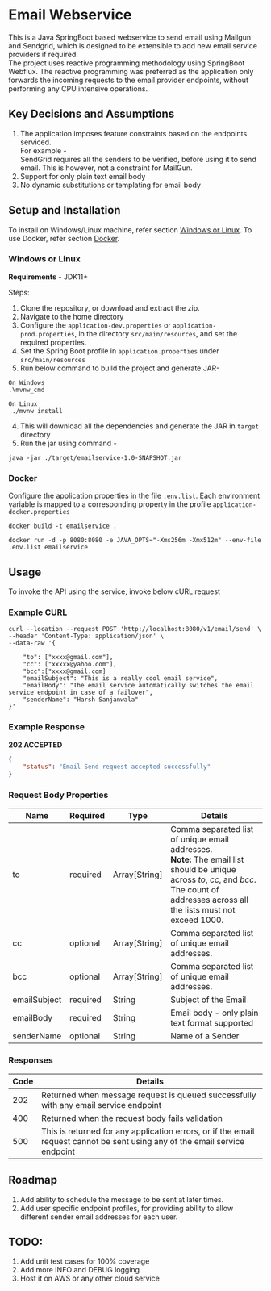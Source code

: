 # Email Webservice
This is a Java SpringBoot based webservice to send email using Mailgun and Sendgrid, which is designed to be extensible to add new email service providers if required.  
The project uses reactive programming methodology using SpringBoot Webflux. The reactive programming was preferred as the application only forwards the incoming requests
to the email provider endpoints, without performing any CPU intensive operations.

## Key Decisions and Assumptions
1. The application imposes feature constraints based on the endpoints serviced.  
For example -  
    SendGrid requires all the senders to be verified, before using it to send email. This is however, not a constraint for MailGun.
2. Support for only plain text email body
3. No dynamic substitutions or templating for email body

## Setup and Installation

To install on Windows/Linux machine, refer section [Windows or Linux](#windows-or-linux). To use Docker, refer section [Docker](#docker).

### Windows or Linux

**Requirements** - JDK11+

Steps:
1. Clone the repository, or download and extract the zip.
2. Navigate to the home directory
3. Configure the `application-dev.properties` or `application-prod.properties`, in the directory `src/main/resources`, and set the required properties.
4. Set the Spring Boot profile in `application.properties` under `src/main/resources`
5. Run below command to build the project and generate JAR-
```
On Windows
.\mvnw_cmd

On Linux
 ./mvnw install
```
4. This will download all the dependencies and generate the JAR in `target` directory
5. Run the jar using command -
```
java -jar ./target/emailservice-1.0-SNAPSHOT.jar
```
### Docker
Configure the application properties in the file `.env.list`. Each environment variable is mapped to a corresponding property in the profile `application-docker.properties` 

```
docker build -t emailservice .
```

```
docker run -d -p 8080:8080 -e JAVA_OPTS="-Xms256m -Xmx512m" --env-file .env.list emailservice
```

## Usage
To invoke the API using the service, invoke below cURL request

### Example CURL
```curl
curl --location --request POST 'http://localhost:8080/v1/email/send' \
--header 'Content-Type: application/json' \
--data-raw '{

    "to": ["xxxx@gmail.com"],
    "cc": ["xxxxx@yahoo.com"],
    "bcc":["xxxx@gmail.com]
    "emailSubject": "This is a really cool email service",
    "emailBody": "The email service automatically switches the email service endpoint in case of a failover",
    "senderName": "Harsh Sanjanwala"
}'
```
### Example Response
**202 ACCEPTED**
```json
{
    "status": "Email Send request accepted successfully"
}
```
### Request Body Properties
| Name         | Required | Type          | Details                                                                                                                                                                                       |
|--------------|----------|---------------|-----------------------------------------------------------------------------------------------------------------------------------------------------------------------------------------------|
| to           | required | Array[String] | Comma separated list of unique email addresses.<br/>**Note:** The email list should be unique across *to*, *cc*, and *bcc*. The count of addresses across all the lists must not exceed 1000. |
| cc           | optional | Array[String] | Comma separated list of unique email addresses.                                                                                                                                               |
| bcc          | optional | Array[String] | Comma separated list of unique email addresses.                                                                                                                                               |
| emailSubject | required | String        | Subject of the Email                                                                                                                                                                          |
| emailBody    | required | String        | Email body - only plain text format supported                                                                                                                                                 |
| senderName   | optional | String        | Name of a Sender                                                                                                                                                                              |

### Responses

| Code | Details                                                                                                                     |
|------|-----------------------------------------------------------------------------------------------------------------------------|
| 202  | Returned when message request is queued successfully with any email service endpoint                                        |
| 400  | Returned when the request body fails validation                                                                             |
| 500  | This is returned for any application errors, or if the email request cannot be sent using any of the email service endpoint |



## Roadmap
1. Add ability to schedule the message to be sent at later times.
2. Add user specific endpoint profiles, for providing ability to allow different sender email addresses for each user.

## TODO:
1. Add unit test cases for 100% coverage
2. Add more INFO and DEBUG logging
3. Host it on AWS or any other cloud service